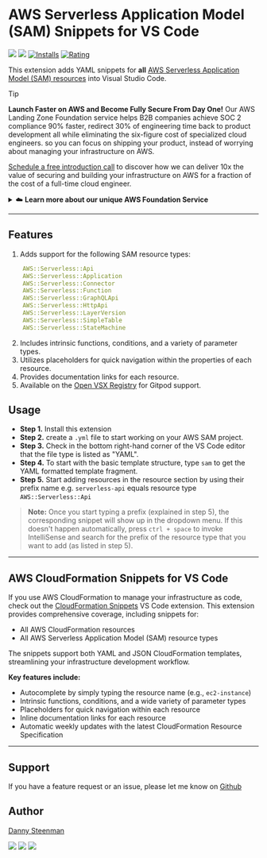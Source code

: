 # AWS Serverless Application Model (SAM) Snippets for VS Code

[![](https://img.shields.io/visual-studio-marketplace/v/dannysteenman.sam-snippets?color=374151&label=Visual%20Studio%20Marketplace&labelColor=000&logo=visual-studio-code&logoColor=0098FF)](https://marketplace.visualstudio.com/items?itemName=dannysteenman.sam-snippets)
[![](https://img.shields.io/visual-studio-marketplace/v/dannysteenman.sam-snippets?color=374151&label=Open%20VSX%20Registry&labelColor=000&logo=data:image/svg+xml;base64,PD94bWwgdmVyc2lvbj0iMS4wIiBlbmNvZGluZz0idXRmLTgiPz4KPHN2ZyB2aWV3Qm94PSI0LjYgNSA5Ni4yIDEyMi43IiB4bWxucz0iaHR0cDovL3d3dy53My5vcmcvMjAwMC9zdmciPgogIDxwYXRoIGQ9Ik0zMCA0NC4yTDUyLjYgNUg3LjN6TTQuNiA4OC41aDQ1LjNMMjcuMiA0OS40em01MSAwbDIyLjYgMzkuMiAyMi42LTM5LjJ6IiBmaWxsPSIjYzE2MGVmIi8+CiAgPHBhdGggZD0iTTUyLjYgNUwzMCA0NC4yaDQ1LjJ6TTI3LjIgNDkuNGwyMi43IDM5LjEgMjIuNi0zOS4xem01MSAwTDU1LjYgODguNWg0NS4yeiIgZmlsbD0iI2E2MGVlNSIvPgo8L3N2Zz4=&logoColor=0098FF)](https://open-vsx.org/extension/dannysteenman/sam-snippets)
[![Installs](https://img.shields.io/visual-studio-marketplace/i/dannysteenman.sam-snippets 'Currently Installed')](https://marketplace.visualstudio.com/items?itemName=dannysteenman.sam-snippets)
[![Rating](https://img.shields.io/visual-studio-marketplace/stars/dannysteenman.sam-snippets)](https://marketplace.visualstudio.com/items?itemName=dannysteenman.sam-snippets)

This extension adds YAML snippets for **all** [AWS Serverless Application Model (SAM) resources](https://docs.aws.amazon.com/serverless-application-model/latest/developerguide/sam-specification-resources-and-properties.html) into Visual Studio Code.

> [!TIP]
> **Launch Faster on AWS and Become Fully Secure From Day One!** Our AWS Landing Zone Foundation service helps B2B companies achieve SOC 2 compliance 90% faster,  redirect 30% of engineering time back to product development all while eliminating the six-figure cost of specialized cloud engineers. so you can focus on shipping your product, instead of worrying about managing your infrastructure on AWS.
>
> [Schedule a free introduction call](https://towardsthecloud.com/contact) to discover how we can deliver 10x the value of securing and building your infrastructure on AWS for a fraction of the cost of a full-time cloud engineer.

<details><summary>☁️ <strong>Learn more about our unique AWS Foundation Service</strong></summary>

<br/>

Is AWS complexity draining your engineering resources? Most B2B startups and growing businesses struggle with overwhelming configuration options, time-consuming compliance requirements, and diverting valuable developer talent away from core product development. Without specialized AWS expertise, you risk security vulnerabilities, mounting technical debt, and delayed time-to-market. All while your competitors race ahead.

Traditional AWS consultancies only compound this problem. They're incentivized to bill by the hour, extending projects indefinitely rather than focusing on your business outcomes. We take the opposite approach. Our fixed-price subscription model proves how confident we are in delivering results, not just billable hours. We succeed when you succeed, aligning our incentives with your growth rather than your AWS complexity.

## Our Solution: Enterprise-Grade AWS Foundation

We deliver an enterprise-grade AWS Landing Zone built entirely in AWS CDK coupled with a support and consultacy foundation that grows with your business needs. Here's what we'll deliver to you:

### We deploy a [Secure and Compliant Landing Zone](https://towardsthecloud.com/services/aws-landing-zone)
- Multi-account architecture with proper security boundaries
  - Achieves a **100% score on the industry-standard [CIS AWS Foundation Benchmark](https://docs.aws.amazon.com/securityhub/latest/userguide/cis-aws-foundations-benchmark.html)**
  - **Achieves a 96% rating on AWS's own [foundational security best practices](https://docs.aws.amazon.com/securityhub/latest/userguide/fsbp-standard.html)**
- Setup entirely using AWS CDK (Infrastructure as Code)
- Budget monitoring and notifications across all accounts
- Deploy changes quickly through GitHub Actions
- We're continuously adding new features as listed on our [Roadmap](https://github.com/towardsthecloud/aws-cdk-landing-zone-roadmap)

### We upskill and accelerate your Developers
- They gain access to our library of ready-to-use, security-hardened AWS CDK components
- They receive guidance on how to utilize AWS best practices for your architecture so you avoid technical debt later on

### We monitor and maintain the multi-account setup & provide ongoing support
- Gain new Landing Zone features once they're released and get free maintenance and security updates
- Get priority support through Slack/Teams whenever you need assistance with infrastructure challenges
- We proactively do quarterly [security](https://towardsthecloud.com/services/aws-security-review) and [cost optimization](https://towardsthecloud.com/services/aws-cost-optimization) assessments to verify AWS account compliance and provide advice to reduce your AWS bill

### What This Means For Your Business
- **30% Lower TCO**: Cut your Total Cost of Ownership (TCO) by up to 30% through right-sized resources and architectural optimization while eliminating the $150K+ annual cost of a specialized AWS hire
- **Close Enterprise Deals Faster**: Win enterprise clients with SOC2 compliance ready in weeks instead of months - our clients report 50% faster sales cycles with security-conscious customers
- **Unleash Your Development Team**: Redirect up to 30% of engineering time from infrastructure back to revenue-generating product features with our pre-built, compliant components
- **Scale Without Infrastructure Headaches**: Grow from startup to enterprise without ever rebuilding your foundation - our architecture scales seamlessly from your first customer to your millionth

We deliver all of this as a [simple subscription service](https://towardsthecloud.com/pricing). No large upfront costs, no lock-in. You'll essentially get a solid and secure landing zone foundation + a decade of AWS expertise without having to hire a full-time Cloud Engineer.

<a href="https://towardsthecloud.com/contact"><img alt="Schedule a free introduction call" src="https://img.shields.io/badge/schedule%20a%20free%20introduction%20call-success.svg?style=for-the-badge"/></a>
</details>

---
## Features

1. Adds support for the following SAM resource types:

```YAML
    AWS::Serverless::Api
    AWS::Serverless::Application
    AWS::Serverless::Connector
    AWS::Serverless::Function
    AWS::Serverless::GraphQLApi
    AWS::Serverless::HttpApi
    AWS::Serverless::LayerVersion
    AWS::Serverless::SimpleTable
    AWS::Serverless::StateMachine
```

2. Includes intrinsic functions, conditions, and a variety of parameter types.
3. Utilizes placeholders for quick navigation within the properties of each resource.
4. Provides documentation links for each resource.
5. Available on the [Open VSX Registry](https://open-vsx.org/extension/dannysteenman/sam-snippets) for Gitpod support.

## Usage

* **Step 1.** Install this extension
* **Step 2.** create a `.yml` file to start working on your AWS SAM project.
* **Step 3.** Check in the bottom right-hand corner of the VS Code editor that the file type is listed as "YAML".
* **Step 4.** To start with the basic template structure, type `sam` to get the YAML formatted template fragment.
* **Step 5.** Start adding resources in the resource section by using their prefix name e.g. ```serverless-api``` equals resource type ```AWS::Serverless::Api```

> **Note:** Once you start typing a prefix (explained in step 5), the corresponding snippet will show up in the dropdown menu. If this doesn't happen automatically, press `ctrl + space` to invoke IntelliSense and search for the prefix of the resource type that you want to add (as listed in step 5).

---
## AWS CloudFormation Snippets for VS Code

If you use AWS CloudFormation to manage your infrastructure as code, check out the [CloudFormation Snippets](https://marketplace.visualstudio.com/items?itemName=dannysteenman.cloudformation-yaml-snippets) VS Code extension. This extension provides comprehensive coverage, including snippets for:

- All AWS CloudFormation resources
- All AWS Serverless Application Model (SAM) resource types

The snippets support both YAML and JSON CloudFormation templates, streamlining your infrastructure development workflow.

**Key features include:**
- Autocomplete by simply typing the resource name (e.g., `ec2-instance`)
- Intrinsic functions, conditions, and a wide variety of parameter types
- Placeholders for quick navigation within each resource
- Inline documentation links for each resource
- Automatic weekly updates with the latest CloudFormation Resource Specification

---
## Support

If you have a feature request or an issue, please let me know on [Github](https://github.com/towardsthecloud/vscode-sam-snippets/issues)

## Author

[Danny Steenman](https://towardsthecloud.com/about)

[![](https://img.shields.io/badge/LinkedIn-0077B5?style=for-the-badge&logo=linkedin&logoColor=white)](https://www.linkedin.com/company/towardsthecloud)
[![](https://img.shields.io/badge/X-000000?style=for-the-badge&logo=x&logoColor=white)](https://twitter.com/dannysteenman)
[![](https://img.shields.io/badge/GitHub-2b3137?style=for-the-badge&logo=github&logoColor=white)](https://github.com/towardsthecloud)
